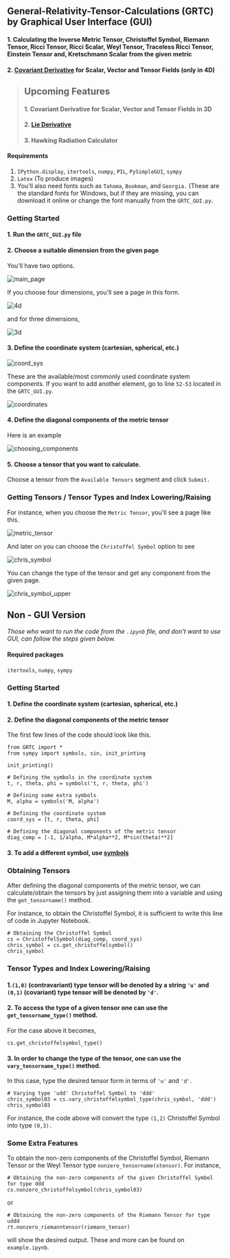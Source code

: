 ## General-Relativity-Tensor-Calculations (GRTC) by Graphical User Interface (GUI)

#### 1. Calculating the Inverse Metric Tensor, Christoffel Symbol, Riemann Tensor, Ricci Tensor, Ricci Scalar, Weyl Tensor, Traceless Ricci Tensor, Einstein Tensor and, Kretschmann Scalar from the given metric 

#### 2. [Covariant Derivative](https://en.wikipedia.org/wiki/Covariant_derivative#Covariant_derivative_by_field_type) for Scalar, Vector and Tensor Fields (only in 4D)

> ## Upcoming Features
> #### **1. Covariant Derivative for Scalar, Vector and Tensor Fields in 3D**
> 
> #### **2. [Lie Derivative](https://en.wikipedia.org/wiki/Lie_derivative)**
>
> #### **3. Hawking Radiation Calculator**

#### Requirements
1. `IPython.display`, `itertools`, `numpy`, `PIL`, `PySimpleGUI`, `sympy`
2. `Latex` (To produce images)
3. You'll also need fonts such as  `Tahoma`, `Bookman`, and `Georgia.` (These are the standard fonts for Windows, but if they are missing, you can download it online or change the font manually from the `GRTC_GUI.py`.

### Getting Started

#### 1. Run the `GRTC_GUI.py` file
#### 2. Choose a suitable dimension from the given page 

You'll have two options. 

![main_page](https://user-images.githubusercontent.com/45866787/123514014-078db580-d699-11eb-82a3-4b675d5a0620.png)

If you choose four dimensions, you'll see a page in this form.

![4d](https://user-images.githubusercontent.com/45866787/123513907-7cacbb00-d698-11eb-94d9-0c639209287d.png)

and for three dimensions,

![3d](https://user-images.githubusercontent.com/45866787/123514034-29873800-d699-11eb-9f5a-3d4d124cf408.png)


#### 3. Define the coordinate system (cartesian, spherical, etc.)

![coord_sys](https://user-images.githubusercontent.com/45866787/123513964-c695a100-d698-11eb-905f-e9473cfad125.png)

These are the available/most commonly used coordinate system components. If you want to add another element, go to line `52-53` located in the `GRTC_GUI.py`.

![coordinates](https://user-images.githubusercontent.com/45866787/123514068-694e1f80-d699-11eb-8b16-3d4840b1d0b8.png)

#### 4. Define the diagonal components of the metric tensor

Here is an example 

![choosing_components](https://user-images.githubusercontent.com/45866787/122602136-fb8f6b80-d07a-11eb-9b7c-ac7a7ebd9336.png)

#### 5. Choose a tensor that you want to calculate.

Choose a tensor from the `Available Tensors` segment and click `Submit.`

### Getting Tensors / Tensor Types and Index Lowering/Raising

For instance, when you choose the `Metric Tensor`, you'll see a page like this.

![metric_tensor](https://user-images.githubusercontent.com/45866787/122602173-0d710e80-d07b-11eb-9839-cf0ef32932a6.png)

And later on you can choose the `Christoffel Symbol` option to see

![chris_symbol](https://user-images.githubusercontent.com/45866787/122602231-2679bf80-d07b-11eb-9c4e-8a0f859661cb.png)

You can change the type of the tensor and get any component from the given page.

![chris_symbol_upper](https://user-images.githubusercontent.com/45866787/122602251-2ed1fa80-d07b-11eb-89e7-c1582633524c.png)

## Non - GUI Version

*Those who want to run the code from the `.ipynb` file, and don't want to use GUI, can follow the steps given below.*

#### Required packages
`itertools`, `numpy`, `sympy`

### Getting Started

#### 1. Define the coordinate system (cartesian, spherical, etc.) 
#### 2. Define the diagonal components of the metric tensor

The first few lines of the code should look like this.

```
from GRTC import *
from sympy import symbols, sin, init_printing

init_printing()

# Defining the symbols in the coordinate system
t, r, theta, phi = symbols('t, r, theta, phi')  

# Defining some extra symbols
M, alpha = symbols('M, alpha')

# Defining the coordinate system
coord_sys = [t, r, theta, phi]

# Defining the diagonal components of the metric tensor
diag_comp = [-1, 1/alpha, M*alpha**2, M*sin(theta)**2]
```

#### 3. To add a different symbol, use [symbols](https://docs.sympy.org/latest/tutorial/basic_operations.html)

### Obtaining Tensors

After defining the diagonal components of the metric tensor, we can calculate/obtain the tensors by just assigning them into a variable and using the `get_tensorname()` method.

For instance, to obtain the Christoffel Symbol, it is sufficient to write this line of code in Jupyter Notebook.

```
# Obtaining the Christoffel Symbol
cs = ChristoffelSymbol(diag_comp, coord_sys)
chris_symbol = cs.get_christoffelsymbol()
chris_symbol
```

### Tensor Types and Index Lowering/Raising

#### 1.`(1,0)` (contravariant) type tensor will be denoted by a string `'u'` and `(0,1)` (covariant) type tensor will be denoted by `'d'`. 

#### 2. To access the type of a given tensor one can use the `get_tensorname_type()` method.

For the case above it becomes,

`cs.get_christoffelsymbol_type()`

#### 3. In order to change the type of the tensor, one can use the `vary_tensorname_type()` method.

In this case, type the desired tensor form in terms of `'u'` and `'d'`.

```
# Varying type 'udd' Christoffel Symbol to 'ddd'
chris_symbol03 = cs.vary_christoffelsymbol_type(chris_symbol, 'ddd') 
chris_symbol03
```

For instance, the code above will convert the type `(1,2)` Christoffel Symbol into type `(0,3).` 

### Some Extra Features 

To obtain the non-zero components of the Christoffel Symbol, Riemann Tensor or the Weyl Tensor type `nonzero_tensorname(xtensor)`.
For instance,

```
# Obtaining the non-zero components of the given Christoffel Symbol for type ddd
cs.nonzero_christoffelsymbol(chris_symbol03)
```

or 

```
# Obtaining the non-zero components of the Riemann Tensor for type uddd
rt.nonzero_riemanntensor(riemann_tensor)
```

will show the desired output. These and more can be found on `example.ipynb`.
